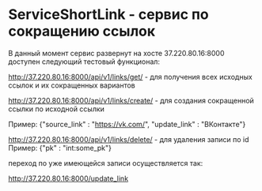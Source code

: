 # ServiceShortLink - сервис по сокращению ссылок

В данный момент сервис развернут на хосте 37.220.80.16:8000 доступен следующий тестовый функционал:


http://37.220.80.16:8000/api/v1/links/get/  - для получения всех исходных ссылок и их сокращенных вариантов


http://37.220.80.16:8000/api/v1/links/create/ - для создания сокращенной ссылки по исходной ссылки

Пример:
{"source_link" : "https://vk.com/",
"update_link" : "ВКонтакте"}

http://37.220.80.16:8000/api/v1/links/delete/ - для удаления записи по id 
Пример:
{"pk" : "int:some_pk"}


переход по уже имеющейся записи осуществляется так:

http://37.220.80.16:8000/update_link

